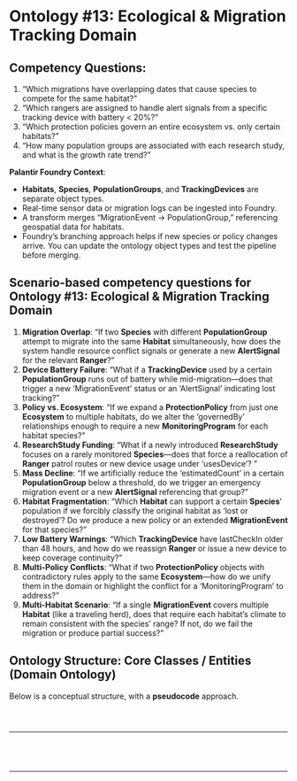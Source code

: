 # Ontology #13: Ecological & Migration Tracking Domain               



## **Competency Questions**:

1. “Which migrations have overlapping dates that cause species to compete for the same habitat?”  
2. “Which rangers are assigned to handle alert signals from a specific tracking device with battery < 20%?”  
3. “Which protection policies govern an entire ecosystem vs. only certain habitats?”  
4. “How many population groups are associated with each research study, and what is the growth rate trend?”

**Palantir Foundry Context**:
- **Habitats**, **Species**, **PopulationGroups**, and **TrackingDevices** are separate object types.  
- Real-time sensor data or migration logs can be ingested into Foundry.  
- A transform merges “MigrationEvent → PopulationGroup,” referencing geospatial data for habitats.  
- Foundry’s branching approach helps if new species or policy changes arrive. You can update the ontology object types and test the pipeline before merging.   
              
## **Scenario-based competency questions** for Ontology #13: Ecological & Migration Tracking Domain           
           
1. **Migration Overlap**: “If two **Species** with different **PopulationGroup** attempt to migrate into the same **Habitat** simultaneously, how does the system handle resource conflict signals or generate a new **AlertSignal** for the relevant **Ranger**?”           
2. **Device Battery Failure**: “What if a **TrackingDevice** used by a certain **PopulationGroup** runs out of battery while mid-migration—does that trigger a new ‘MigrationEvent’ status or an ‘AlertSignal’ indicating lost tracking?”           
3. **Policy vs. Ecosystem**: “If we expand a **ProtectionPolicy** from just one **Ecosystem** to multiple habitats, do we alter the ‘governedBy’ relationships enough to require a new **MonitoringProgram** for each habitat species?”           
4. **ResearchStudy Funding**: “What if a newly introduced **ResearchStudy** focuses on a rarely monitored **Species**—does that force a reallocation of **Ranger** patrol routes or new device usage under ‘usesDevice’? ”           
5. **Mass Decline**: “If we artificially reduce the ‘estimatedCount’ in a certain **PopulationGroup** below a threshold, do we trigger an emergency migration event or a new **AlertSignal** referencing that group?”           
6. **Habitat Fragmentation**: “Which **Habitat** can support a certain **Species**’ population if we forcibly classify the original habitat as ‘lost or destroyed’? Do we produce a new policy or an extended **MigrationEvent** for that species?”           
7. **Low Battery Warnings**: “Which **TrackingDevice** have lastCheckIn older than 48 hours, and how do we reassign **Ranger** or issue a new device to keep coverage continuity?”           
8. **Multi-Policy Conflicts**: “What if two **ProtectionPolicy** objects with contradictory rules apply to the same **Ecosystem**—how do we unify them in the domain or highlight the conflict for a ‘MonitoringProgram’ to address?”           
9. **Multi-Habitat Scenario**: “If a single **MigrationEvent** covers multiple **Habitat** (like a traveling herd), does that require each habitat’s climate to remain consistent with the species’ range? If not, do we fail the migration or produce partial success?”           
                          
                
## Ontology Structure: Core Classes / Entities (Domain Ontology)                
                
Below is a conceptual structure, with a **pseudocode** approach.         
        
                
                
                                                              
```mermaid                                                              
       
         
```                                                 
                                                            
---                                  
                                  
```pseudocode                                
      
        
                 
```                    
                    
           

---        